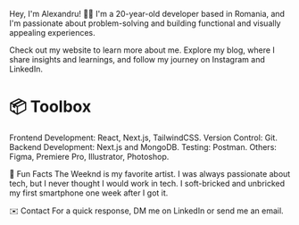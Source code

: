 Hey, I'm Alexandru! 👋🏻
I'm a 20-year-old developer based in Romania, and I'm passionate about problem-solving and building functional and visually appealing experiences.

Check out my website to learn more about me.
Explore my blog, where I share insights and learnings, and follow my journey on Instagram and LinkedIn.

<h1>
  📦 Toolbox
</h1>
Frontend Development: React, Next.js, TailwindCSS. 
Version Control: Git.
Backend Development: Next.js and MongoDB.
Testing: Postman.
Others: Figma, Premiere Pro, Illustrator, Photoshop.

💾 Fun Facts
The Weeknd is my favorite artist.
I was always passionate about tech, but I never thought I would work in tech.
I soft-bricked and unbricked my first smartphone one week after I got it.

✉️ Contact
For a quick response, DM me on LinkedIn or send me an email.

